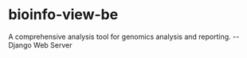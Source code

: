 # bioinfo-view-be
A comprehensive analysis tool for genomics analysis and reporting. -- Django Web Server
